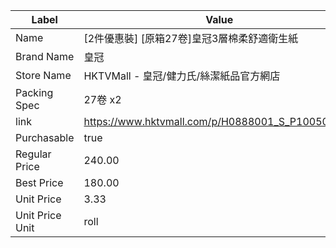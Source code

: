 | Label           | Value                                            |
| --------------- | ------------------------------------------------ |
| Name            | [2件優惠裝] [原箱27卷]皇冠3層棉柔舒適衛生紙                       |
| Brand Name      | 皇冠                                               |
| Store Name      | HKTVMall - 皇冠/健力氏/絲潔紙品官方網店                       |
| Packing Spec    | 27卷 x2                                           |
| link            | https://www.hktvmall.com/p/H0888001_S_P10050052A |
| Purchasable     | true                                             |
| Regular Price   | 240.00                                           |
| Best Price      | 180.00                                           |
| Unit Price      | 3.33                                             |
| Unit Price Unit | roll                                             |
